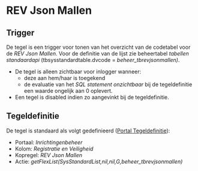 # REV Json Mallen

## Trigger

De tegel is een trigger voor tonen van het overzicht van de codetabel voor de _REV Json Mallen_. Voor de definitie van de lijst zie beheertabel _tabellen standaardapi_ (tbsysstandardtable.dvcode = _beheer_tbrevjsonmallen)_.

- De tegel is alleen zichtbaar voor inlogger wanneer:
  - deze aan hem/haar is toegekend
  - de evaluatie van het _SQL statement onzichtbaar_ bij de tegeldefinitie een waarde ongelijk aan 0 oplevert.
- Een tegel is disabled indien zo aangevinkt bij de tegeldefinitie.

## Tegeldefinitie

De tegel is standaard als volgt gedefinieerd ([Portal Tegeldefinitie](../../../../instellen_inrichten/portaldefinitie/portal_tegel.md)):

- Portaal: _Inrichtingenbeheer_
- Kolom: _Registratie en Veiligheid_
- Kopregel: _REV Json Mallen_
- Actie: _getFlexList(SysStandardList,nil,nil,G,beheer_tbrevjsonmallen)_
